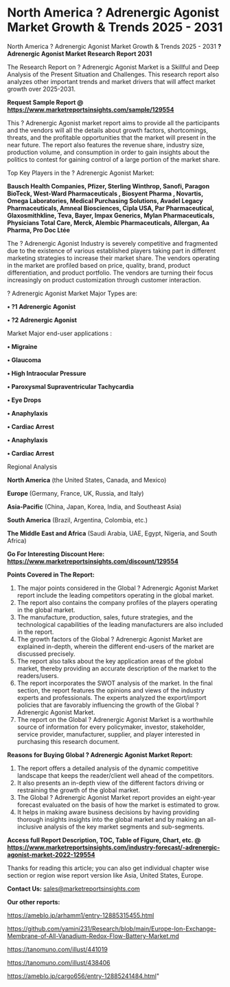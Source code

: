 # North America ? Adrenergic Agonist Market Growth & Trends 2025 - 2031
 North America ? Adrenergic Agonist Market Growth & Trends 2025 - 2031
<strong>? Adrenergic Agonist Market Research Report 2031</strong>

The Research Report on ? Adrenergic Agonist Market is a Skillful and Deep Analysis of the Present Situation and Challenges. This research report also analyzes other important trends and market drivers that will affect market growth over 2025-2031.

<strong>Request Sample Report @ <a href=https://www.marketreportsinsights.com/sample/129554>https://www.marketreportsinsights.com/sample/129554</a></strong>

This ? Adrenergic Agonist market report aims to provide all the participants and the vendors will all the details about growth factors, shortcomings, threats, and the profitable opportunities that the market will present in the near future. The report also features the revenue share, industry size, production volume, and consumption in order to gain insights about the politics to contest for gaining control of a large portion of the market share.

Top Key Players in the ? Adrenergic Agonist Market:

<strong>Bausch Health Companies, Pfizer, Sterling Winthrop, Sanofi, Paragon BioTeck, West-Ward Pharmaceuticals , Biosyent Pharma , Novartis, Omega Laboratories, Medical Purchasing Solutions, Avadel Legacy Pharmaceuticals, Amneal Biosciences, Cipla USA, Par Pharmaceutical, Glaxosmithkline, Teva, Bayer, Impax Generics, Mylan Pharmaceuticals, Physicians Total Care, Merck, Alembic Pharmaceuticals, Allergan, Aa Pharma, Pro Doc Ltée</strong>

The ? Adrenergic Agonist Industry is severely competitive and fragmented due to the existence of various established players taking part in different marketing strategies to increase their market share. The vendors operating in the market are profiled based on price, quality, brand, product differentiation, and product portfolio. The vendors are turning their focus increasingly on product customization through customer interaction.

? Adrenergic Agonist Market Major Types are:

<strong>• ?1 Adrenergic Agonist

• ?2 Adrenergic Agonist</strong>

Market Major end-user applications :

<strong>• Migraine

• Glaucoma

• High Intraocular Pressure

• Paroxysmal Supraventricular Tachycardia

• Eye Drops

• Anaphylaxis

• Cardiac Arrest

• Anaphylaxis

• Cardiac Arrest</strong>

Regional Analysis

</u><strong><b>North America</b></strong> (the United States, Canada, and Mexico)

<strong><b>Europe </b></strong>(Germany, France, UK, Russia, and Italy)

<strong><b>Asia-Pacific</b></strong> (China, Japan, Korea, India, and Southeast Asia)

<strong><b>South America</b></strong> (Brazil, Argentina, Colombia, etc.)

<strong><b>The Middle East and Africa</b></strong> (Saudi Arabia, UAE, Egypt, Nigeria, and South Africa)

<strong>Go For Interesting Discount Here: <a href=https://www.marketreportsinsights.com/discount/129554>https://www.marketreportsinsights.com/discount/129554</a></strong>

<strong>Points Covered in The Report:</strong>
<ol>
  <li>The major points considered in the Global ? Adrenergic Agonist Market report include the leading competitors operating in the global market.</li>
  <li>The report also contains the company profiles of the players operating in the global market.</li>
  <li>The manufacture, production, sales, future strategies, and the technological capabilities of the leading manufacturers are also included in the report.</li>
  <li>The growth factors of the Global ? Adrenergic Agonist Market are explained in-depth, wherein the different end-users of the market are discussed precisely.</li>
  <li>The report also talks about the key application areas of the global market, thereby providing an accurate description of the market to the readers/users.</li>
  <li>The report incorporates the SWOT analysis of the market. In the final section, the report features the opinions and views of the industry experts and professionals. The experts analyzed the export/import policies that are favorably influencing the growth of the Global ? Adrenergic Agonist Market.</li>
  <li>The report on the Global ? Adrenergic Agonist Market is a worthwhile source of information for every policymaker, investor, stakeholder, service provider, manufacturer, supplier, and player interested in purchasing this research document.</li>
</ol>
<strong>Reasons for Buying Global ? Adrenergic Agonist Market Report:</strong>

<ol>
  <li>The report offers a detailed analysis of the dynamic competitive landscape that keeps the reader/client well ahead of the competitors.</li>
  <li>It also presents an in-depth view of the different factors driving or restraining the growth of the global market.</li>
  <li>The Global ? Adrenergic Agonist Market report provides an eight-year forecast evaluated on the basis of how the market is estimated to grow.</li>
  <li>It helps in making aware business decisions by having providing thorough insights insights into the global market and by making an all-inclusive analysis of the key market segments and sub-segments.</li>
</ol>
<strong>Access full Report Description, TOC, Table of Figure, Chart, etc. @ <a href=https://www.marketreportsinsights.com/industry-forecast/-adrenergic-agonist-market-2022-129554>https://www.marketreportsinsights.com/industry-forecast/-adrenergic-agonist-market-2022-129554</a></strong>


Thanks for reading this article; you can also get individual chapter wise section or region wise report version like Asia, United States, Europe.

<strong>Contact Us:</strong>
sales@marketreportsinsights.com

<strong>Our other reports:</strong>

<a href=https://ameblo.jp/arhamm1/entry-12885315455.html>https://ameblo.jp/arhamm1/entry-12885315455.html</a>

<a href=https://github.com/yamini231/Research/blob/main/Europe-Ion-Exchange-Membrane-of-All-Vanadium-Redox-Flow-Battery-Market.md>https://github.com/yamini231/Research/blob/main/Europe-Ion-Exchange-Membrane-of-All-Vanadium-Redox-Flow-Battery-Market.md</a>

<a href=https://tanomuno.com/illust/441019>https://tanomuno.com/illust/441019</a>

<a href=https://tanomuno.com/illust/438406>https://tanomuno.com/illust/438406</a>

<a href=https://ameblo.jp/cargo656/entry-12885241484.html>https://ameblo.jp/cargo656/entry-12885241484.html</a>"
